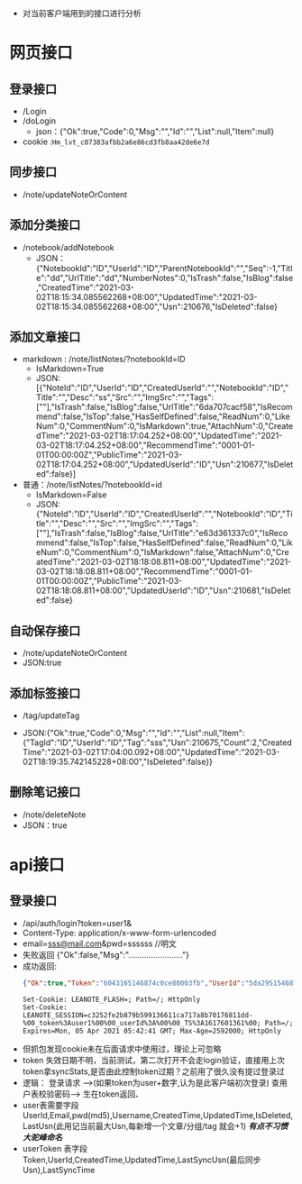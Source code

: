-  对当前客户端用到的接口进行分析

# 网页接口
## 登录接口

* /Login
* /doLogin
  * json：{"Ok":true,"Code":0,"Msg":"","Id":"","List":null,"Item":null}
 * cookie :`Hm_lvt_c07383afbb2a6e86cd3fb8aa42de6e7d`
## 同步接口

* /note/updateNoteOrContent

## 添加分类接口

* /notebook/addNotebook
  * JSON：{"NotebookId":"ID","UserId":"ID","ParentNotebookId":"","Seq":-1,"Title":"dd","UrlTitle":"dd","NumberNotes":0,"IsTrash":false,"IsBlog":false,"CreatedTime":"2021-03-02T18:15:34.085562268+08:00","UpdatedTime":"2021-03-02T18:15:34.085562268+08:00","Usn":210676,"IsDeleted":false}



## 添加文章接口

* markdown : /note/listNotes/?notebookId=ID
  * IsMarkdown=True
  * JSON:[{"NoteId":"ID","UserId":"ID","CreatedUserId":"","NotebookId":"ID","Title":"","Desc":"ss","Src":"","ImgSrc":"","Tags":[""],"IsTrash":false,"IsBlog":false,"UrlTitle":"6da707cacf58","IsRecommend":false,"IsTop":false,"HasSelfDefined":false,"ReadNum":0,"LikeNum":0,"CommentNum":0,"IsMarkdown":true,"AttachNum":0,"CreatedTime":"2021-03-02T18:17:04.252+08:00","UpdatedTime":"2021-03-02T18:17:04.252+08:00","RecommendTime":"0001-01-01T00:00:00Z","PublicTime":"2021-03-02T18:17:04.252+08:00","UpdatedUserId":"ID","Usn":210677,"IsDeleted":false}]
* 普通：/note/listNotes/?notebookId=id
  * IsMarkdown=False
  * JSON:{"NoteId":"ID","UserId":"ID","CreatedUserId":"","NotebookId":"ID","Title":"","Desc":"","Src":"","ImgSrc":"","Tags":[""],"IsTrash":false,"IsBlog":false,"UrlTitle":"e63d361337c0","IsRecommend":false,"IsTop":false,"HasSelfDefined":false,"ReadNum":0,"LikeNum":0,"CommentNum":0,"IsMarkdown":false,"AttachNum":0,"CreatedTime":"2021-03-02T18:18:08.811+08:00","UpdatedTime":"2021-03-02T18:18:08.811+08:00","RecommendTime":"0001-01-01T00:00:00Z","PublicTime":"2021-03-02T18:18:08.811+08:00","UpdatedUserId":"ID","Usn":210681,"IsDeleted":false}

## 自动保存接口

* /note/updateNoteOrContent
* JSON:true

## 添加标签接口

* /tag/updateTag

* JSON:{"Ok":true,"Code":0,"Msg":"","Id":"","List":null,"Item":{"TagId":"ID","UserId":"ID","Tag":"sss","Usn":210675,"Count":2,"CreatedTime":"2021-03-02T17:04:00.092+08:00","UpdatedTime":"2021-03-02T18:19:35.742145228+08:00","IsDeleted":false}}

## 删除笔记接口

* /note/deleteNote
* JSON：true

# api接口
## 登录接口
- /api/auth/login?token=user1&
- Content-Type: application/x-www-form-urlencoded
- email=sss@mail.com&pwd=ssssss  //明文
- 失败返回 {"Ok":false,"Msg":"........................"}
- 成功返回:
  ```json
  {"Ok":true,"Token":"6043165146874c0ce80003fb","UserId":"5da2951546874c0ddc0009a7","Email":"sss@mail","Username":"sss@mail"}
  ```
  ``` cookie
  Set-Cookie: LEANOTE_FLASH=; Path=/; HttpOnly
  Set-Cookie: LEANOTE_SESSION=c3252fe2b879b599136611ca717a8b70176811dd-%00_token%3Auser1%00%00_userId%3A%00%00_TS%3A1617601361%00; Path=/; Expires=Mon, 05 Apr 2021 05:42:41 GMT; Max-Age=2592000; HttpOnly
  ```
- 但抓包发现cookie未在后面请求中使用过，理论上可忽略
- token 失效日期不明，当前测试，第二次打开不会走login验证，直接用上次token拿syncStats,是否由此控制token过期？之前用了很久没有提过登录过  
- 逻辑： 登录请求 -->(如果token为user+数字,认为是此客户端初次登录) 查用户表校验密码--> 生在token返回、
- user表需要字段 UserId,Email,pwd(md5),Username,CreatedTime,UpdatedTime,IsDeleted,LastUsn(此用记当前最大Usn,每新增一个文章/分组/tag 就会+1)  ***有点不习惯大驼峰命名***
- userToken 表字段 Token,UserId,CreatedTime,UpdatedTime,LastSyncUsn(最后同步Usn),LastSyncTime

